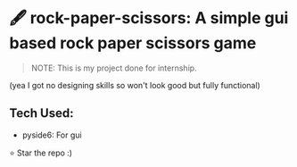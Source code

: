 # 🖋️ rock-paper-scissors: A simple gui based rock paper scissors game

> NOTE: This is my project done for internship.

(yea I got no designing skills so won't look good but fully functional)

## Tech Used:

- pyside6: For gui

⭐ Star the repo :)
